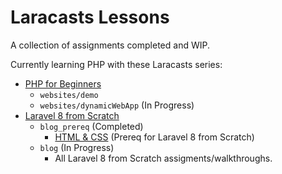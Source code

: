# Laracasts Lessons

A collection of assignments completed and WIP.

Currently learning PHP with these Laracasts series:
- [PHP for Beginners](https://laracasts.com/series/php-for-beginners-2023-edition)
  -  `websites/demo`
  -  `websites/dynamicWebApp` (In Progress)
- [Laravel 8 from Scratch](https://laracasts.com/series/laravel-8-from-scratch)
  - `blog_prereq` (Completed)
    - [HTML & CSS](https://laracasts.com/series/html-and-css-workshop) (Prereq for Laravel 8 from Scratch)
  -  `blog` (In Progress)
     - All Laravel 8 from Scratch assigments/walkthroughs.
